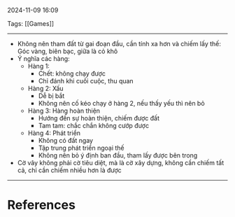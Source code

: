 2024-11-09 16:09

Tags: [[Games]]

---

-   Không nên tham đất từ gai đoạn đầu, cần tính xa hơn và chiếm lấy thế: Góc vàng, biên bạc, giữa là cỏ khô
-   Ý nghĩa các hàng:
    -   Hàng 1:
        -   Chết: không chạy được
        -   Chỉ đánh khi cuối cuộc, thu quan
    -   Hàng 2: Xấu
        -   Dễ bị bắt
        -   Không nên cố kéo chạy ở hàng 2, nếu thấy yếu thì nên bỏ
    -   Hàng 3: Hàng hoàn thiện
        -   Hướng đến sự hoàn thiện, chiếm được đất
        -   Tam tam: chắc chắn không cướp được
    -   Hàng 4: Phát triển
        -   Không có đất ngay
        -   Tập trung phát triển ngoại thế
        -   Không nên bỏ ý định ban đầu, tham lấy được bên trong
-   Cờ vây không phải cờ tiêu diệt, mà là cờ xây dựng, không cần chiếm tất cả, chỉ cần chiếm nhiều hơn là được

---
# References